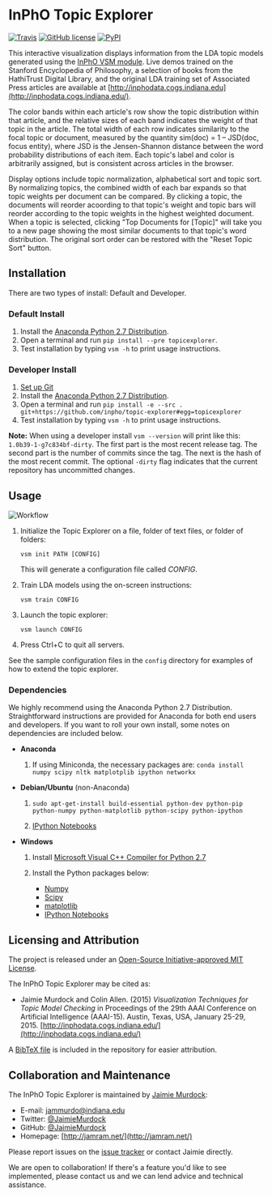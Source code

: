 # InPhO Topic Explorer
[![Travis](https://img.shields.io/travis/inpho/topic-explorer.svg)](https://travis-ci.org/inpho/topic-explorer)
[![GitHub license](https://img.shields.io/github/license/mashape/apistatus.svg)](https://github.com/inpho/topic-explorer/blob/master/LICENSE.txt)
[![PyPI](https://img.shields.io/pypi/v/topicexplorer.svg)](https://pypi.python.org/pypi/topicexplorer)

This interactive visualization displays information from the LDA topic models generated using the [InPhO VSM module](http://github.com/inpho/vsm/). Live demos trained on the Stanford Encyclopedia of Philosophy, a selection of books from the HathiTrust Digital Library, and the original LDA training set of Associated Press articles are available at [http://inphodata.cogs.indiana.edu](http://inphodata.cogs.indiana.edu/).

The color bands within each article's row show the topic distribution within that article, and the relative sizes of each band indicates the weight of that topic in the article. The total width of each row indicates similarity to the focal topic or document, measured by the quantity sim(doc) = 1 – JSD(doc, focus entity), where JSD is the Jensen-Shannon distance between the word probability distributions of each item. Each topic's label and color is arbitrarily assigned, but is consistent across articles in the browser.

Display options include topic normalization, alphabetical sort and topic sort. By normalizing topics, the combined width of each bar expands so that topic weights per document can be compared. By clicking a topic, the documents will reorder acoording to that topic's weight and topic bars will reorder according to the topic weights in the highest weighted document. When a topic is selected, clicking "Top Documents for [Topic]" will take you to a new page showing the most similar documents to that topic's word distribution. The original sort order can be restored with the "Reset Topic Sort" button.

## Installation
There are two types of install: Default and Developer. 

### Default Install
1.  Install the [Anaconda Python 2.7 Distribution](http://continuum.io/downloads). 
2.  Open a terminal and run `pip install --pre topicexplorer`.
3.  Test installation by typing `vsm -h` to print usage instructions.

### Developer Install
1.  [Set up Git](https://help.github.com/articles/set-up-git/)
2.  Install the [Anaconda Python 2.7 Distribution](http://continuum.io/downloads). 
3.  Open a terminal and run `pip install -e --src . git+https://github.com/inpho/topic-explorer#egg=topicexplorer`
4.  Test installation by typing `vsm -h` to print usage instructions.

**Note:** When using a developer install `vsm --version` will print like this: `1.0b39-1-g7c834bf-dirty`. The first part is the most recent release tag. The second part is the number of commits since the tag. The next is the hash of the most recent commit. The optional `-dirty` flag indicates that the current repository has uncommitted changes.

## Usage
![Workflow](http://inphodata.cogs.indiana.edu/img/workflow.png)

1.  Initialize the Topic Explorer on a file, folder of text files, or folder of folders:

    ```
    vsm init PATH [CONFIG]
    ```

    This will generate a configuration file called *CONFIG*.

2.  Train LDA models using the on-screen instructions:

    ```
    vsm train CONFIG
    ```

3.  Launch the topic explorer:

    ```
    vsm launch CONFIG
    ```

4.  Press Ctrl+C to quit all servers.

See the sample configuration files in the `config` directory for examples of how to extend the topic explorer.

### Dependencies
We highly recommend using the Anaconda Python 2.7 Distribution. Straightforward instructions are provided for Anaconda for both end users and developers. If you want to roll your own install, some notes on dependencies are included below.

 - **Anaconda**
   1.  If using Miniconda, the necessary packages are: `conda install numpy scipy nltk matplotplib ipython networkx`

 - **Debian/Ubuntu** (non-Anaconda) 
   1.  `sudo apt-get-install build-essential python-dev python-pip python-numpy python-matplotlib python-scipy python-ipython` 
   
   2.  [IPython Notebooks](http://ipython.org/install.html)

 - **Windows** 
   1.  Install [Microsoft Visual C++ Compiler for Python 2.7](http://www.microsoft.com/en-us/download/details.aspx?id=44266)

   2.  Install the Python packages below:
       *   [Numpy](http://sourceforge.net/projects/numpy/files/NumPy/)
       *   [Scipy](http://sourceforge.net/projects/scipy/files/scipy/)
       *   [matplotlib](http://matplotlib.org/downloads.html)
       *   [IPython Notebooks](http://ipython.org/install.html)

## Licensing and Attribution
The project is released under an [Open-Source Initiative-approved MIT License](http://opensource.org/licenses/MIT).

The InPhO Topic Explorer may be cited as:

 -  Jaimie Murdock and Colin Allen. (2015) *Visualization Techniques for Topic Model Checking* in Proceedings of the 29th AAAI Conference on Artificial Intelligence (AAAI-15). Austin, Texas, USA, January 25-29, 2015. [http://inphodata.cogs.indiana.edu/](http://inphodata.cogs.indiana.edu/)

A [BibTeX file](https://github.com/inpho/topic-explorer/blob/master/citation.bib) is included in the repository for easier attribution.

## Collaboration and Maintenance
The InPhO Topic Explorer is maintained by [Jaimie Murdock](http://jamram.net/):

 -  E-mail: jammurdo@indiana.edu
 -  Twitter: [@JaimieMurdock](http://twitter.com/JaimieMurdock)
 -  GitHub: [@JaimieMurdock](http://github.com/JaimieMurdock)
 -  Homepage: [http://jamram.net/](http://jamram.net/)

Please report issues on the [issue tracker](http://github.com/inpho/topic-explorer/issues) or contact Jaimie directly.

We are open to collaboration! If there's a feature you'd like to see implemented, please contact us and we can lend advice and technical assistance.

